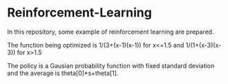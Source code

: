 # Reinforcement-Learning

In this repository, some example of reinforcement learning are prepared.

The function being optimized is 1/(3+(x-1)(x-1)) for x<=1.5 and 1/(1+(x-3)(x-3)) for x>1.5

The policy is a Gausian probability function with fixed standard deviation and the average is theta[0]*s+theta[1].
